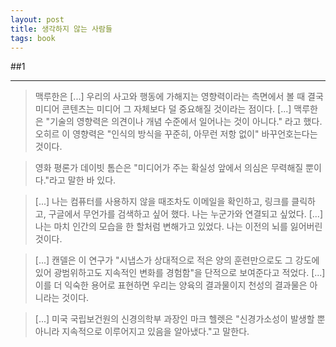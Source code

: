 ```yaml
---
layout: post
title: 생각하지 않는 사람들
tags: book
---
```


##1

-----

> 맥루한은 [...] 우리의 사고와 행동에 가해지는 영향력이라는 측면에서 볼 때 결국 미디어 콘텐츠는 미디어 그 자체보다 덜 중요해질 것이라는 점이다. [...] 맥루한은 "기술의 영향력은 의견이나 개념 수준에서 일어나는 것이 아니다." 라고 했다. 오히르 이 영향력은 "인식의 방식을 꾸준히, 아무런 저항 없이" 바꾸언호는다는 것이다.

> 영화 평론가 데이빗 톰슨은 "미디어가 주는 확실성 앞에서 의심은 무력해질 뿐이다."라고 말한 바 있다. 

> [...] 나는 컴퓨터를 사용하지 않을 때조차도 이메일을 확인하고, 링크를 클릭하고, 구글에서 무언가를 검색하고 싶어 했다. 나는 누군가와 연결되고 싶었다. [...] 나는 마치 인간의 모습을 한 할처럼 변해가고 있었다. 나는 이전의 뇌를 잃어버린 것이다.

> [...] 캔델은 이 연구가 "시냅스가 상대적으로 적은 양의 훈련만으로도 그 강도에 있어 광범위하고도 지속적인 변화를 경험함"을 단적으로 보여준다고 적었다. [...] 이를 더 익숙한 용어로 표현하면 우리는 양육의 결과물이지 천성의 결과물은 아니라는 것이다.

> [...] 미국 국립보건원의 신경의학부 과장인 마크 헬렛은 "신경가소성이 발생할 뿐 아니라 지속적으로 이루어지고 있음을 알아냈다."고 말한다. 

